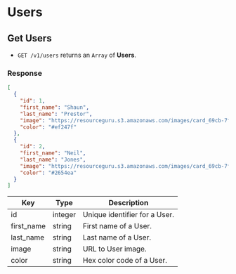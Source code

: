 # Users

## Get Users

* `GET /v1/users` returns an `Array` of **Users**.

### Response

```json
[
  {
    "id": 1,
    "first_name": "Shaun",
    "last_name": "Prestor",
    "image": "https://resourceguru.s3.amazonaws.com/images/card_69cb-7f96ae8b2e17.png",
    "color": "#ef247f"
  },
  {
    "id": 2,
    "first_name": "Neil",
    "last_name": "Jones",
    "image": "https://resourceguru.s3.amazonaws.com/images/card_69cb-7f96ae8b2e17.png",
    "color": "#2654ea"
  }
]
```

Key | Type | Description
--- | --- | ---
id | integer | Unique identifier for a User.
first_name | string | First name of a User.
last_name | string | Last  name of a User.
image | string | URL to User image.
color | string | Hex color code of a User.
